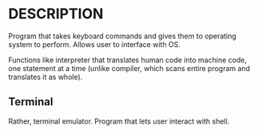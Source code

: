 # DESCRIPTION

Program that takes keyboard commands and gives them to operating system to perform. Allows user to interface with OS.

Functions like interpreter that translates human code into machine code, one statement at a time (unlike compiler, which scans entire program and translates it as whole).

## Terminal

Rather, terminal emulator. Program that lets user interact with shell.

